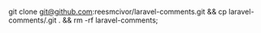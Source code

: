 git clone git@github.com:reesmcivor/laravel-comments.git && cp laravel-comments/.git . && rm -rf laravel-comments;

